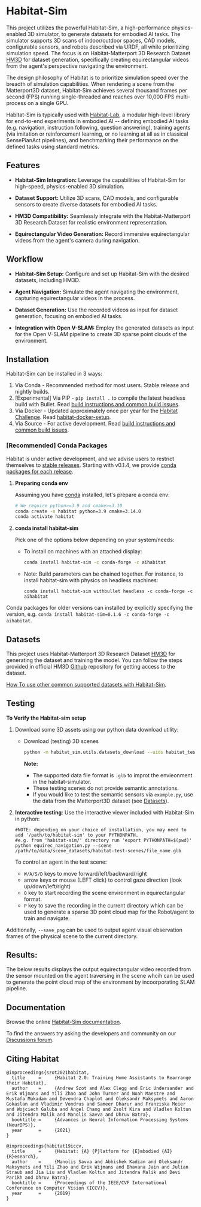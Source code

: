 # Habitat-Sim

This project utilizes the powerful Habitat-Sim, a high-performance physics-enabled 3D simulator, to generate datasets for embodied AI tasks. The simulator supports 3D scans of indoor/outdoor spaces, CAD models, configurable sensors, and robots described via URDF, all while prioritizing simulation speed. The focus is on Habitat-Matterport 3D Research Dataset [HM3D](https://aihabitat.org/datasets/hm3d/) for dataset generation, specifically creating equirectangular videos from the agent's perspective navigating the environment.

The design philosophy of Habitat is to prioritize simulation speed over the breadth of simulation capabilities. When rendering a scene from the Matterport3D dataset, Habitat-Sim achieves several thousand frames per second (FPS) running single-threaded and reaches over 10,000 FPS multi-process on a single GPU.

Habitat-Sim is typically used with
[Habitat-Lab](https://github.com/facebookresearch/habitat-lab), a modular high-level library for end-to-end experiments in embodied AI -- defining embodied AI tasks (e.g. navigation, instruction following, question answering), training agents (via imitation or reinforcement learning, or no learning at all as in classical SensePlanAct pipelines), and benchmarking their performance on the defined tasks using standard metrics.

## Features

- **Habitat-Sim Integration:** Leverage the capabilities of Habitat-Sim for high-speed, physics-enabled 3D simulation.
  
- **Dataset Support:** Utilize 3D scans, CAD models, and configurable sensors to create diverse datasets for embodied AI tasks.
  
- **HM3D Compatibility:** Seamlessly integrate with the Habitat-Matterport 3D Research Dataset for realistic environment representation.

- **Equirectangular Video Generation:** Record immersive equirectangular videos from the agent's camera during navigation.


## Workflow

- **Habitat-Sim Setup:** Configure and set up Habitat-Sim with the desired datasets, including HM3D.

- **Agent Navigation:** Simulate the agent navigating the environment, capturing equirectangular videos in the process.

- **Dataset Generation:** Use the recorded videos as input for dataset generation, focusing on embodied AI tasks.

- **Integration with Open V-SLAM:** Employ the generated datasets as input for the Open V-SLAM pipeline to create 3D sparse point clouds of the environment.


## Installation

Habitat-Sim can be installed in 3 ways:
1. Via Conda - Recommended method for most users. Stable release and nightly builds.
1. [Experimental] Via PIP - `pip install .` to compile the latest headless build with Bullet. Read [build instructions and common build issues](BUILD_FROM_SOURCE.md).
1. Via Docker - Updated approximately once per year for the [Habitat Challenge](https://aihabitat.org/challenge/). Read [habitat-docker-setup](https://github.com/facebookresearch/habitat-lab#docker-setup).
1. Via Source - For active development. Read [build instructions and common build issues](BUILD_FROM_SOURCE.md).

### [Recommended] Conda Packages

Habitat is under active development, and we advise users to restrict themselves to [stable releases](https://github.com/facebookresearch/habitat-sim/releases). Starting with v0.1.4, we provide [conda packages for each release](https://anaconda.org/aihabitat).

1. **Preparing conda env**

   Assuming you have [conda](https://docs.conda.io/projects/conda/en/latest/user-guide/install/) installed, let's prepare a conda env:
   ```bash
   # We require python>=3.9 and cmake>=3.10
   conda create -n habitat python=3.9 cmake=3.14.0
   conda activate habitat
   ```

1. **conda install habitat-sim**

   Pick one of the options below depending on your system/needs:

   - To install on machines with an attached display:
      ```bash
      conda install habitat-sim -c conda-forge -c aihabitat
      ```
      
   - Note: Build parameters can be chained together. For instance, to install habitat-sim with physics on headless machines:
      ```
      conda install habitat-sim withbullet headless -c conda-forge -c aihabitat
      ```

Conda packages for older versions can installed by explicitly specifying the version, e.g. `conda install habitat-sim=0.1.6 -c conda-forge -c aihabitat`.

## Datasets
This project uses Habitat-Matterport 3D Research Dataset [HM3D](https://aihabitat.org/datasets/hm3d/) for generating the dataset and training the model. You can follow the steps provided in official HM3D [Github](https://github.com/facebookresearch/habitat-matterport3d-dataset) repository for getting access to the dataset.

[How To use other common supported datasets with Habitat-Sim](DATASETS.md).


## Testing

**To Verify the Habitat-sim setup**

1. Download some 3D assets using our python data download utility:
   - Download (testing) 3D scenes
       ```bash
      python -m habitat_sim.utils.datasets_download --uids habitat_test_scenes --data-path /path/to/data/
        ```
      
      **Note:**
       - The supported data file format is `.glb` to improt the envieonment in the habitat-simulator.
       - These testing scenes do not provide semantic annotations.
       - If you would like to test the semantic sensors via `example.py`, use the data from the Matterport3D dataset (see [Datasets](DATASETS.md)).


1. **Interactive testing**: Use the interactive viewer included with Habitat-Sim in python:

   ```
   #NOTE: depending on your choice of installation, you may need to add '/path/to/habitat-sim' to your PYTHONPATH.
   #e.g. from 'habitat-sim/' directory run 'export PYTHONPATH=$(pwd)'
   python equirec_navigation.py --scene /path/to/data/scene_datasets/habitat-test-scenes/file_name.glb
   ```

   To control an agent in the test scene:

   - `W/A/S/D` keys to move forward/left/backward/right
   -  arrow keys or mouse (LEFT click) to control gaze direction (look up/down/left/right)
   - `O` key to start recording the scene environment in equirectangular format.
   - `P` key to save the recording in the current directory which can be used to generate a sparse 3D point cloud map for the Robot/agent to train and navigate.

 Additionally, `--save_png` can be used to output agent visual observation frames of the physical scene to the current directory.


## Results:

The below results displays the output equirectangular video recorded from the sensor mounted on the agent traversing in the scene whcih can be used to generate the point cloud map of the environment by incoorporating SLAM pipeline.




## Documentation

Browse the online [Habitat-Sim documentation](https://aihabitat.org/docs/habitat-sim/index.html).

To find the answers try asking the developers and community on our [Discussions forum](https://github.com/facebookresearch/habitat-lab/discussions).


## Citing Habitat

```
@inproceedings{szot2021habitat,
  title     =     {Habitat 2.0: Training Home Assistants to Rearrange their Habitat},
  author    =     {Andrew Szot and Alex Clegg and Eric Undersander and Erik Wijmans and Yili Zhao and John Turner and Noah Maestre and Mustafa Mukadam and Devendra Chaplot and Oleksandr Maksymets and Aaron Gokaslan and Vladimir Vondrus and Sameer Dharur and Franziska Meier and Wojciech Galuba and Angel Chang and Zsolt Kira and Vladlen Koltun and Jitendra Malik and Manolis Savva and Dhruv Batra},
  booktitle =     {Advances in Neural Information Processing Systems (NeurIPS)},
  year      =     {2021}
}

@inproceedings{habitat19iccv,
  title     =     {Habitat: {A} {P}latform for {E}mbodied {AI} {R}esearch},
  author    =     {Manolis Savva and Abhishek Kadian and Oleksandr Maksymets and Yili Zhao and Erik Wijmans and Bhavana Jain and Julian Straub and Jia Liu and Vladlen Koltun and Jitendra Malik and Devi Parikh and Dhruv Batra},
  booktitle =     {Proceedings of the IEEE/CVF International Conference on Computer Vision (ICCV)},
  year      =     {2019}
}
```

